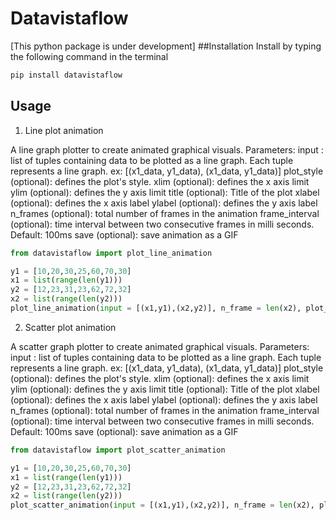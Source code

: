# Datavistaflow
[This python package is under development]
##Installation
Install by typing the following command in the terminal
```python
pip install datavistaflow
```
## Usage
1) Line plot animation

A line graph plotter to create animated graphical visuals.
Parameters:
input : list of tuples containing data to be plotted as a line graph. Each tuple represents a line graph. ex: [(x1_data, y1_data), (x1_data, y1_data)]
plot_style (optional): defines the plot's style. 
xlim (optional): defines the x axis limit
ylim (optional): defines the y axis limit
title (optional): Title of the plot
xlabel (optional): defines the x axis label
ylabel (optional): defines the y axis label
n_frames (optional): total number of frames in the animation
frame_interval (optional): time interval between two consecutive frames in milli seconds. Default: 100ms
save (optional): save animation as a GIF

```python
from datavistaflow import plot_line_animation

y1 = [10,20,30,25,60,70,30]
x1 = list(range(len(y1)))
y2 = [12,23,31,23,62,72,32]
x2 = list(range(len(y2)))
plot_line_animation(input = [(x1,y1),(x2,y2)], n_frame = len(x2), plot_style = 'ggplot', save = True)
```
2) Scatter plot animation

A scatter graph plotter to create animated graphical visuals.
Parameters:
input : list of tuples containing data to be plotted as a line graph. Each tuple represents a line graph. ex: [(x1_data, y1_data), (x1_data, y1_data)]
plot_style (optional): defines the plot's style. 
xlim (optional): defines the x axis limit
ylim (optional): defines the y axis limit
title (optional): Title of the plot
xlabel (optional): defines the x axis label
ylabel (optional): defines the y axis label
n_frames (optional): total number of frames in the animation
frame_interval (optional): time interval between two consecutive frames in milli seconds. Default: 100ms
save (optional): save animation as a GIF

```python
from datavistaflow import plot_scatter_animation

y1 = [10,20,30,25,60,70,30]
x1 = list(range(len(y1)))
y2 = [12,23,31,23,62,72,32]
x2 = list(range(len(y2)))
plot_scatter_animation(input = [(x1,y1),(x2,y2)], n_frame = len(x2), plot_style = 'ggplot', save = True)
```
